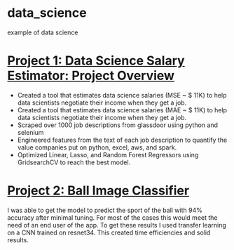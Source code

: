 # data_science
example of data science

# [Project 1: Data Science Salary Estimator: Project Overview ](https://github.com/PlayingNumbers/ds_salary_proj)
* Created a tool that estimates data science salaries (MSE ~ $ 11K) to help data scientists negotiate their income when they get a job.
* Created a tool that estimates data science salaries (MAE ~ $ 11K) to help data scientists negotiate their income when they get a job.
* Scraped over 1000 job descriptions from glassdoor using python and selenium
* Engineered features from the text of each job description to quantify the value companies put on python, excel, aws, and spark. 
* Optimized Linear, Lasso, and Random Forest Regressors using GridsearchCV to reach the best model. 

# [Project 2: Ball Image Classifier](https://github.com/PlayingNumbers/ball_image_classifier)
I was able to get the model to predict the sport of the ball with 94% accuracy after minimal tuning. For most of the cases this would meet the need of an end user of the app. To get these results I used transfer learning on a CNN trained on resnet34. This created time efficiencies and solid results.
